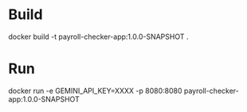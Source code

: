 # Build

docker build -t payroll-checker-app:1.0.0-SNAPSHOT .

# Run

docker run -e GEMINI_API_KEY=XXXX -p 8080:8080 payroll-checker-app:1.0.0-SNAPSHOT